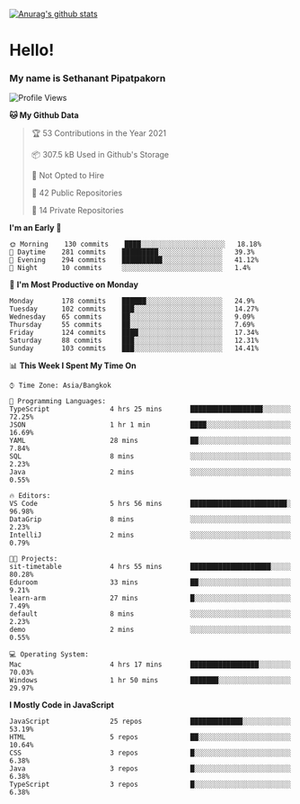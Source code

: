 [![Anurag's github stats](https://github-readme-stats.vercel.app/api?username=thetkpark&count_private=true&show_icons=true&theme=dracula)](https://github.com/anuraghazra/github-readme-stats)

# Hello!
### My name is Sethanant Pipatpakorn

<!--START_SECTION:waka-->
![Profile Views](http://img.shields.io/badge/Profile%20Views-51-blue)

**🐱 My Github Data** 

> 🏆 53 Contributions in the Year 2021
 > 
> 📦 307.5 kB Used in Github's Storage 
 > 
> 🚫 Not Opted to Hire
 > 
> 📜 42 Public Repositories 
 > 
> 🔑 14 Private Repositories  
 > 
**I'm an Early 🐤** 

```text
🌞 Morning    130 commits    ████░░░░░░░░░░░░░░░░░░░░░   18.18% 
🌆 Daytime    281 commits    █████████░░░░░░░░░░░░░░░░   39.3% 
🌃 Evening    294 commits    ██████████░░░░░░░░░░░░░░░   41.12% 
🌙 Night      10 commits     ░░░░░░░░░░░░░░░░░░░░░░░░░   1.4%

```
📅 **I'm Most Productive on Monday** 

```text
Monday       178 commits    ██████░░░░░░░░░░░░░░░░░░░   24.9% 
Tuesday      102 commits    ███░░░░░░░░░░░░░░░░░░░░░░   14.27% 
Wednesday    65 commits     ██░░░░░░░░░░░░░░░░░░░░░░░   9.09% 
Thursday     55 commits     ██░░░░░░░░░░░░░░░░░░░░░░░   7.69% 
Friday       124 commits    ████░░░░░░░░░░░░░░░░░░░░░   17.34% 
Saturday     88 commits     ███░░░░░░░░░░░░░░░░░░░░░░   12.31% 
Sunday       103 commits    ███░░░░░░░░░░░░░░░░░░░░░░   14.41%

```


📊 **This Week I Spent My Time On** 

```text
⌚︎ Time Zone: Asia/Bangkok

💬 Programming Languages: 
TypeScript               4 hrs 25 mins       ██████████████████░░░░░░░   72.25% 
JSON                     1 hr 1 min          ████░░░░░░░░░░░░░░░░░░░░░   16.69% 
YAML                     28 mins             ██░░░░░░░░░░░░░░░░░░░░░░░   7.84% 
SQL                      8 mins              ░░░░░░░░░░░░░░░░░░░░░░░░░   2.23% 
Java                     2 mins              ░░░░░░░░░░░░░░░░░░░░░░░░░   0.55%

🔥 Editors: 
VS Code                  5 hrs 56 mins       ████████████████████████░   96.98% 
DataGrip                 8 mins              ░░░░░░░░░░░░░░░░░░░░░░░░░   2.23% 
IntelliJ                 2 mins              ░░░░░░░░░░░░░░░░░░░░░░░░░   0.79%

🐱‍💻 Projects: 
sit-timetable            4 hrs 55 mins       ████████████████████░░░░░   80.28% 
Eduroom                  33 mins             ██░░░░░░░░░░░░░░░░░░░░░░░   9.21% 
learn-arm                27 mins             █░░░░░░░░░░░░░░░░░░░░░░░░   7.49% 
default                  8 mins              ░░░░░░░░░░░░░░░░░░░░░░░░░   2.23% 
demo                     2 mins              ░░░░░░░░░░░░░░░░░░░░░░░░░   0.55%

💻 Operating System: 
Mac                      4 hrs 17 mins       █████████████████░░░░░░░░   70.03% 
Windows                  1 hr 50 mins        ███████░░░░░░░░░░░░░░░░░░   29.97%

```

**I Mostly Code in JavaScript** 

```text
JavaScript               25 repos            █████████████░░░░░░░░░░░░   53.19% 
HTML                     5 repos             ██░░░░░░░░░░░░░░░░░░░░░░░   10.64% 
CSS                      3 repos             █░░░░░░░░░░░░░░░░░░░░░░░░   6.38% 
Java                     3 repos             █░░░░░░░░░░░░░░░░░░░░░░░░   6.38% 
TypeScript               3 repos             █░░░░░░░░░░░░░░░░░░░░░░░░   6.38%

```



<!--END_SECTION:waka-->
